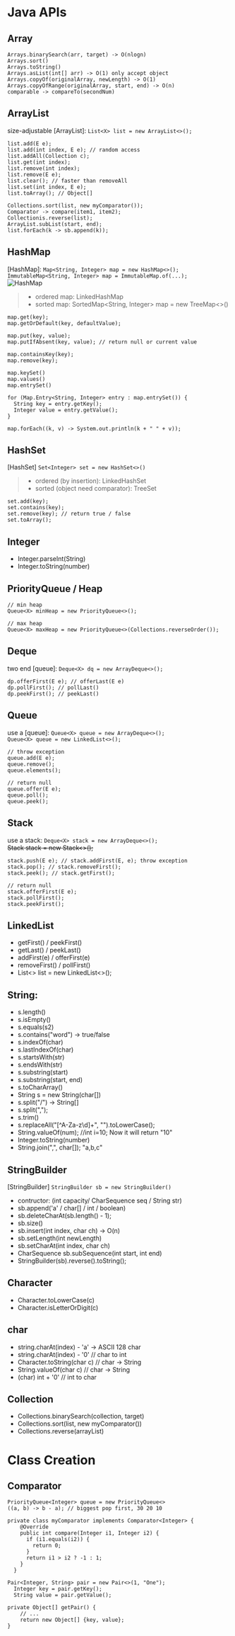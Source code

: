 # Java APIs
## **Array**
```
Arrays.binarySearch(arr, target) -> O(nlogn)
Arrays.sort()
Arrays.toString()
Arrays.asList(int[] arr) -> O(1) only accept object
Arrays.copyOf(originalArray, newLength) -> O(1)
Arrays.copyOfRange(originalArray, start, end) -> O(n)
comparable -> compareTo(secondNum)
```

## **ArrayList**
size-adjustable [ArrayList]: `List<X> list = new ArrayList<>();` 
```
list.add(E e);
list.add(int index, E e); // random access
list.addAll(Collection c);
list.get(int index);
list.remove(int index);
list.remove(E e);
list.clear(); // faster than removeAll
list.set(int index, E e);
list.toArray(); // Object[]

Collections.sort(list, new myComparator());
Comparator -> compare(item1, item2);
Collectionis.reverse(list);
ArrayList.subList(start, end);
list.forEach(k -> sb.append(k));
```

## HashMap
[HashMap]: `Map<String, Integer> map = new HashMap<>();`  
`ImmutableMap<String, Integer> map = ImmutableMap.of(...);`  
![HashMap](/Users/jingping/Desktop/sreenshot/map.jpeg)
>  - ordered map: LinkedHashMap
>  - sorted map: SortedMap<String, Integer> map = new TreeMap<>()


```
map.get(key);
map.getOrDefault(key, defaultValue);

map.put(key, value);
map.putIfAbsent(key, value); // return null or current value

map.containsKey(key);
map.remove(key);

map.keySet()
map.values()
map.entrySet()

for (Map.Entry<String, Integer> entry : map.entrySet()) {
  String key = entry.getKey();
  Integer value = entry.getValue();
}

map.forEach((k, v) -> System.out.println(k + " " + v));
```


## HashSet
[HashSet] `Set<Integer> set = new HashSet<>()` 
>  - ordered (by insertion): LinkedHashSet
>  - sorted (object need comparator): TreeSet

```
set.add(key);
set.contains(key);
set.remove(key); // return true / false
set.toArray(); 
```

## Integer
- Integer.parseInt(String)
- Integer.toString(number)

## PriorityQueue / Heap
```
// min heap
Queue<X> minHeap = new PriorityQueue<>();

// max heap
Queue<X> maxHeap = new PriorityQueue<>(Collections.reverseOrder());
```

## Deque
two end [queue]: `Deque<X> dq = new ArrayDeque<>();`
```
dp.offerFirst(E e); // offerLast(E e)
dp.pollFirst(); // pollLast()
dp.peekFirst(); // peekLast()
```

## Queue
use a [queue]: 
`Queue<X> queue = new ArrayDeque<>();`  
`Queue<X> queue = new LinkedList<>();`
```
// throw exception
queue.add(E e);
queue.remove();
queue.elements();

// return null
queue.offer(E e);
queue.poll();
queue.peek();
```

## Stack
use a stack: `Deque<X> stack = new ArrayDeque<>();`  
~~Stack<Integer> stack = new Stack<>();~~
```
stack.push(E e); // stack.addFirst(E, e); throw exception
stack.pop(); // stack.removeFirst();
stack.peek(); // stack.getFirst();

// return null
stack.offerFirst(E e);
stack.pollFirst();
stack.peekFirst();
```


## LinkedList
- getFirst() / peekFirst()
- getLast() / peekLast()
- addFirst(e) / offerFirst(e)
- removeFirst() / pollFirst()
- List<> list = new LinkedList<>();


## String:
- s.length()
- s.isEmpty()
- s.equals(s2)
- s.contains("word") -> true/false
- s.indexOf(char)
- s.lastIndexOf(char)
- s.startsWith(str)
- s.endsWith(str)
- s.substring(start)
- s.substring(start, end)
- s.toCharArray()
- String s = new String(char[])
- s.split("/") -> String[]
- s.split(",");
- s.trim()
- s.replaceAll("[^A-Za-z\\d]+", "").toLowerCase();
- String.valueOf(num); //int i=10; Now it will return "10" 
- Integer.toString(number) 
- String.join(",", char[]); "a,b,c"


## StringBuilder
[StringBuilder] `StringBuilder sb = new StringBuilder()`
  - contructor: (int capacity/ CharSequence seq / String str)
  - sb.append('a' / char[] / int / boolean)
  - sb.deleteCharAt(sb.length() - 1);
  - sb.size()
  - sb.insert(int index, char ch) -> O(n)
  - sb.setLength(int newLength)
  - sb.setCharAt(int index, char ch)
  - CharSequence sb.subSequence(int start, int end)
  - StringBuilder(sb).reverse().toString();

## Character
- Character.toLowerCase(c)
- Character.isLetterOrDigit(c)


## char
- string.charAt(index) - 'a' -> ASCII 128 char
- string.charAt(index) - '0' // char to int 
- Character.toString(char c) // char -> String
- String.valueOf(char c) // char -> String
- (char) int + '0' // int to char

## Collection
- Collections.binarySearch(collection, target)
- Collections.sort(list, new myComparator())
- Collections.reverse(arrayList)

# Class Creation
## Comparator

```
PriorityQueue<Integer> queue = new PriorityQueue<>  
((a, b) -> b - a); // biggest pop first, 30 20 10
```

```
private class myComparator implements Comparator<Integer> {  
    @Override
    public int compare(Integer i1, Integer i2) {  
      if (i1.equals(i2)) {  
        return 0;  
      }  
      return i1 > i2 ? -1 : 1;  
    }  
  }
```

```
Pair<Integer, String> pair = new Pair<>(1, "One");  
  Integer key = pair.getKey();  
  String value = pair.getValue();

private Object[] getPair() {  
    // ...  
    return new Object[] {key, value};  
}
```

